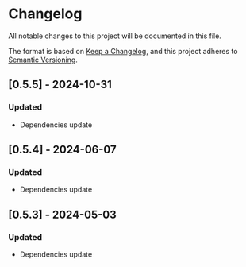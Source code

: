 # Changelog

All notable changes to this project will be documented in this file.

The format is based on [Keep a Changelog](https://keepachangelog.com/en/1.0.0/),
and this project adheres to [Semantic Versioning](https://semver.org/spec/v2.0.0.html).

## [0.5.5] - 2024-10-31

### Updated

- Dependencies update

## [0.5.4] - 2024-06-07

### Updated

- Dependencies update

## [0.5.3] - 2024-05-03

### Updated

- Dependencies update
